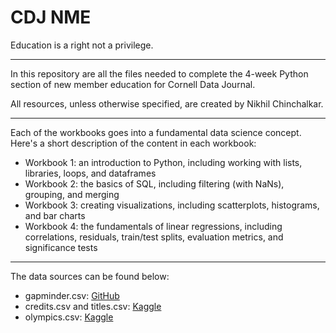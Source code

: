 # CDJ NME

Education is a right not a privilege.

---

In this repository are all the files needed to complete the 4-week Python section of new member education for Cornell Data Journal.

All resources, unless otherwise specified, are created by Nikhil Chinchalkar.

---

Each of the workbooks goes into a fundamental data science concept. Here's a short description of the content in each workbook:

* Workbook 1: an introduction to Python, including working with lists, libraries, loops, and dataframes
* Workbook 2: the basics of SQL, including filtering (with NaNs), grouping, and merging
* Workbook 3: creating visualizations, including scatterplots, histograms, and bar charts
* Workbook 4: the fundamentals of linear regressions, including correlations, residuals, train/test splits, evaluation metrics, and significance tests

---

The data sources can be found below:

 * gapminder.csv: [GitHub](https://github.com/kirenz/datasets/blob/master/gapminder.csv)
 * credits.csv and titles.csv: [Kaggle](https://www.kaggle.com/datasets/victorsoeiro/netflix-tv-shows-and-movies?select=titles.csv)
 * olympics.csv: [Kaggle](https://www.kaggle.com/datasets/heesoo37/120-years-of-olympic-history-athletes-and-results?select=athlete_events.csv)
